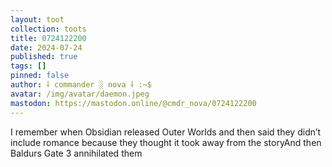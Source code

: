 ```yaml
---
layout: toot
collection: toots
title: 0724122200
date: 2024-07-24
published: true
tags: []
pinned: false
author: ⸸ commander ░ nova ⸸ :~$
avatar: /img/avatar/daemon.jpeg
mastodon: https://mastodon.online/@cmdr_nova/0724122200
---
```


I remember when Obsidian released Outer Worlds and then said they didn’t include romance because they thought it took away from the storyAnd then Baldurs Gate 3 annihilated them
